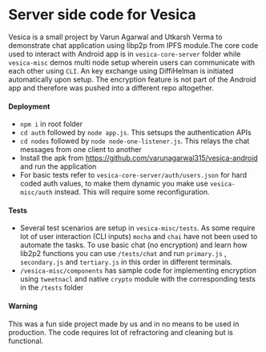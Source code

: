 # Server side code for Vesica
Vesica is a small project by Varun Agarwal and Utkarsh Verma to demonstrate chat application using libp2p from IPFS module.The core code used to interact with Android app is in `vesica-core-server` folder while `vesica-misc` demos multi node setup wherein users can communicate with each other using `CLI`. An key exchange using DiffiHelman is initiated automatically upon setup. The encryption feature is not part of the Android app and therefore was pushed into a different repo altogether.

#### Deployment
- `npm i` in root folder
- `cd auth` followed by `node app.js`. This setsups the authentication APIs
- `cd nodes` followed by `node node-one-listener.js`. This relays the chat messages from one client to another
- Install the apk from https://github.com/varunagarwal315/vesica-android and run the application
- For basic tests refer to `vesica-core-server/auth/users.json` for hard coded auth values, to make them dynamic you make use `vesica-misc/auth` instead. This will require some reconfiguration.

#### Tests
- Several test scenarios are setup in `vesica-misc/tests`. As some require lot of user interaction (CLI inputs) `mocha` and `chai` have not been used to automate the tasks. To use basic chat (no encryption) and learn how lib2p2 functions you can use `/tests/chat` and run `primary.js` , `secondary.js` and `tertiary.js` in this order in different terminals.
- `/vesica-misc/components` has sample code for implementing encryption using `tweetnacl` and native `crypto` module with the corresponding tests in the `/tests` folder

#### Warning
This was a fun side project made by us and in no means to be used in production. The code requires lot of refractoring and cleaning but is functional.
